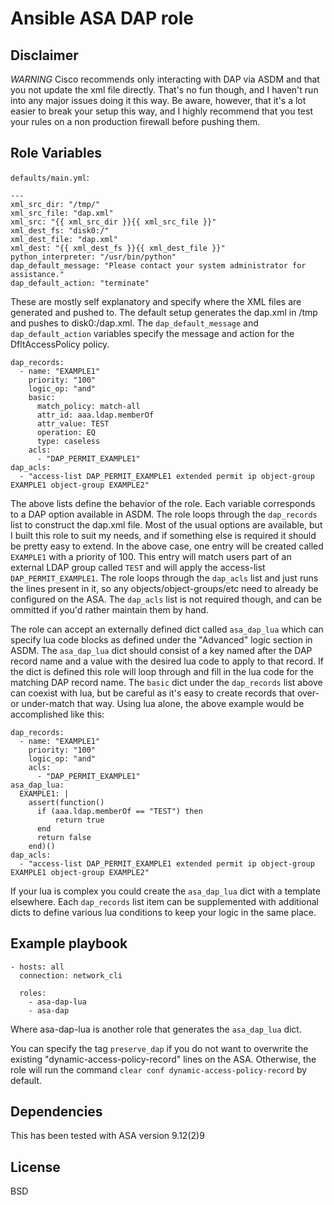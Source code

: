 Ansible ASA DAP role 
=========

Disclaimer
------------
*WARNING* Cisco recommends only interacting with DAP via ASDM and that you not update the xml file directly. That's no fun though, and I haven't run into any major issues doing it this way. Be aware, however, that it's a lot easier to break your setup this way, and I highly recommend that you test your rules on a non production firewall before pushing them.

Role Variables
--------------

`defaults/main.yml`:

```
---
xml_src_dir: "/tmp/"
xml_src_file: "dap.xml"
xml_src: "{{ xml_src_dir }}{{ xml_src_file }}"
xml_dest_fs: "disk0:/"
xml_dest_file: "dap.xml"
xml_dest: "{{ xml_dest_fs }}{{ xml_dest_file }}"
python_interpreter: "/usr/bin/python"
dap_default_message: "Please contact your system administrator for assistance."
dap_default_action: "terminate"
```

These are mostly self explanatory and specify where the XML files are generated and pushed to. The default setup generates the dap.xml in /tmp and pushes to disk0:/dap.xml. The `dap_default_message` and `dap_default_action` variables specify the message and action for the DfltAccessPolicy policy.

```
dap_records:
  - name: "EXAMPLE1"
    priority: "100"
    logic_op: "and"
    basic:
      match_policy: match-all
      attr_id: aaa.ldap.memberOf
      attr_value: TEST
      operation: EQ
      type: caseless
    acls:
      - "DAP_PERMIT_EXAMPLE1"
dap_acls:
  - "access-list DAP_PERMIT_EXAMPLE1 extended permit ip object-group EXAMPLE1 object-group EXAMPLE2"
```

The above lists define the behavior of the role. Each variable corresponds to a DAP option available in ASDM. The role loops through the `dap_records` list to construct the dap.xml file. Most of the usual options are available, but I built this role to suit my needs, and if something else is required it should be pretty easy to extend. In the above case, one entry will be created called `EXAMPLE1` with a priority of 100. This entry will match users part of an external LDAP group called `TEST` and will apply the access-list `DAP_PERMIT_EXAMPLE1`. The role loops through the `dap_acls` list and just runs the lines present in it, so any objects/object-groups/etc need to already be configured on the ASA. The `dap_acls` list is not required though, and can be ommitted if you'd rather maintain them by hand.

The role can accept an externally defined dict called `asa_dap_lua` which can specify lua code blocks as defined under the "Advanced" logic section in ASDM. The `asa_dap_lua` dict should consist of a key named after the DAP record name and a value with the desired lua code to apply to that record. If the dict is defined this role will loop through and fill in the lua code for the matching DAP record name. The `basic` dict under the `dap_records` list above can coexist with lua, but be careful as it's easy to create records that over- or under-match that way. Using lua alone, the above example would be accomplished like this:

```
dap_records:
  - name: "EXAMPLE1"
    priority: "100"
    logic_op: "and"
    acls:
      - "DAP_PERMIT_EXAMPLE1"
asa_dap_lua:
  EXAMPLE1: |
    assert(function()
      if (aaa.ldap.memberOf == "TEST") then
          return true
      end
      return false
    end)()
dap_acls:
  - "access-list DAP_PERMIT_EXAMPLE1 extended permit ip object-group EXAMPLE1 object-group EXAMPLE2"
```

If your lua is complex you could create the `asa_dap_lua` dict with a template elsewhere. Each `dap_records` list item can be supplemented with additional dicts to define various lua conditions to keep your logic in the same place.  

Example playbook
----------------

```
- hosts: all 
  connection: network_cli

  roles:
    - asa-dap-lua
    - asa-dap
```

Where asa-dap-lua is another role that generates the `asa_dap_lua` dict. 

You can specify the tag `preserve_dap` if you do not want to overwrite the existing "dynamic-access-policy-record" lines on the ASA. Otherwise, the role will run the command `clear conf dynamic-access-policy-record` by default.

Dependencies
------------

This has been tested with ASA version 9.12(2)9

License
-------

BSD
